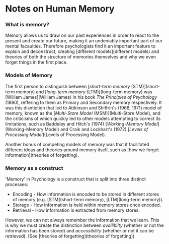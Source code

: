 # Notes on Human Memory

### What is memory?
Memory allows us to draw on our past experiences in order to react to the present and create our future, making it an undeniably important part of our mental facaulties.
Therefore psychologists find it an important feature to explain and deconstruct, creating [different models](different models) and theories of both the structure of memories themselves and why we even forget things in the first place.

### Models of Memory
The first person to distinguish between [*short-term memory* (STM)](short-term memory) and [*long-term memory* (LTM)](long-term memory) was [William James](William James) in his book *The Principles of Psychology* (1890), reffering to them as Primary and Secondary memory respectively.
It was this disntiction that led to Attkinson and Shiffrin's (1968, 1971) model of memory, known as the [*Multi-Store Model* (MSM)](Multi-Store Model), and the criticisms of which quickly led to other models attempting to correct its limitations, such as Baddeley and Hitch's (1974) [*Working-Memory Model*](Working-Memory Model) and Craik and Lockhart's (1972) [*Levels of Processing Model*](Levels of Processing Model).

Another bonus of competing models of memory was that it facilitated different ideas and theories around memory itself, such as [how we forget information](theories of forgetting).

### Memory as a construct
'Memory' in Psychology is a construct that is split into three distinct processes:
* Encoding - How information is encoded to be stored in different stores of memory (e.g. [STM](short-term memory), [LTM](long-term memory)).
* Storage - How information is held within memory stores once encoded.
* Retrieval - How information is extracted from memory stores.

However, we can not always remember the information that we learn.
This is why we must create the distinction between *availibilty* (whether or not the information has been stored) and *accessibility* (whether or not it can be retrieved). (See [theories of forgetting](theories of forgetting))
